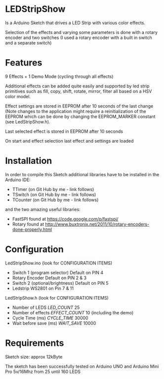 LEDStripShow
============
Is a Arduino Sketch that drives a LED Strip with various color effects.

Selection of the effects and varying some parameters is done with a rotary encoder 
and two switches (I used a rotary encoder with a built in switch and a separate switch)

Features
========
9 Effects + 1 Demo Mode (cycling through all effects)

Additional effects can be added quite easily and supported by led strip primitives such as 
fill, copy, shift, rotate, mirror, filter all based on a HSV color model.

Effect settings are stored in EEPROM after 10 seconds of the last change 
(Note changes to the application might require a reinitialization of the EEPROM which can be 
done by changing the EEPROM_MARKER constant (see LedStripShow.h).

Last selected effect is stored in EEPROM after 10 seconds 

On start and effect selection last effect and settings are loaded

Installation
============
In order to compile this Sketch additional libraries have to be installed in the Arduino IDE:

- TTimer   (on Git Hub by me - link follows)
- TSwitch  (on Git Hub by me - link follows)
- TCounter (on Git Hub by me - link follows)

and the two amazing useful libraries:

- FastSPI  found at https://code.google.com/p/fastspi/
- Rotary   found at http://www.buxtronix.net/2011/10/rotary-encoders-done-properly.html

Configuration
=============
LedStripShow.ino (look for CONFIGURATION ITEMS)
- Switch 1 (program selector) Default on PIN 4
- Rotary Encoder Default on PIN 2 & 3
- Switch 2 (optional/brightness) Default on PIN 5
- Ledstrip WS2801 on Pin 7 & 11

LedStripShow.h (look for CONFIGURATION ITEMS)
- Number of LEDS _LED_COUNT_ 	25
- Number of effects _EFFECT_COUNT_ 10 (including the demo)
- Cycle Time (ms) _CYCLE_TIME_ 30000
- Wait before save (ms) _WAIT_SAVE_ 10000


Requirements
============
Sketch size: approx 12kByte

The sketch has been successfully tested on Arduino UNO and Arduino Mini Pro 5v/16Mhz from 25 until 160 LEDS
